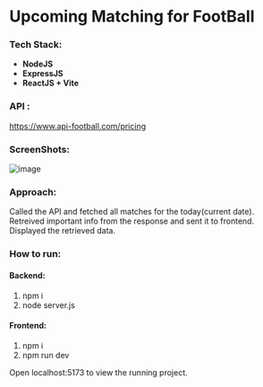 # Upcoming Matching for FootBall

### Tech Stack: 
- **NodeJS**
- **ExpressJS**
- **ReactJS + Vite**

### API : 
https://www.api-football.com/pricing

### ScreenShots:
![image](https://github.com/user-attachments/assets/c204c500-9ad0-45bd-8169-8ce11a4a5eb2)

### Approach:
Called the API and fetched all matches for the today(current date). Retreived important info from the response and sent it to frontend. Displayed the retrieved data.

### How to run:
#### Backend:
1. npm i
2. node server.js

#### Frontend:
1. npm i
2. npm run dev

Open localhost:5173 to view the running project.
